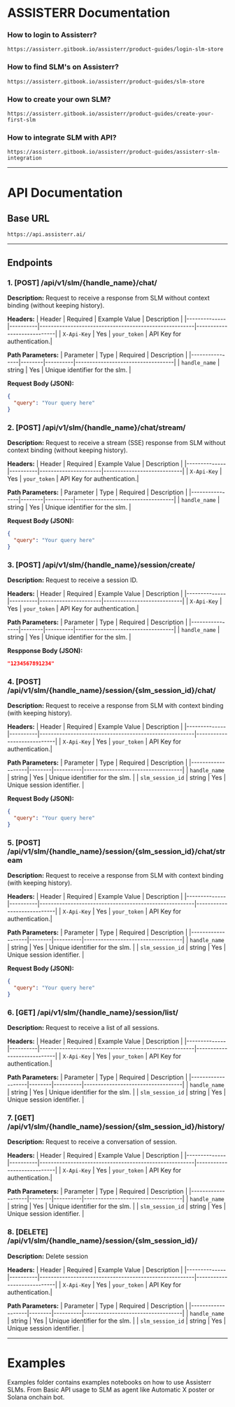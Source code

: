 # ASSISTERR Documentation

### How to login to Assisterr?
`https://assisterr.gitbook.io/assisterr/product-guides/login-slm-store`
### How to find SLM's on Assisterr?
`https://assisterr.gitbook.io/assisterr/product-guides/slm-store`
### How to create your own SLM?
`https://assisterr.gitbook.io/assisterr/product-guides/create-your-first-slm`
### How to integrate SLM with API?
`https://assisterr.gitbook.io/assisterr/product-guides/assisterr-slm-integration`

---

# API Documentation

## Base URL
`https://api.assisterr.ai/`

---

## Endpoints

### 1. [POST] /api/v1/slm/{handle_name}/chat/
**Description:** Request to receive a response from SLM without context binding (without keeping history).

**Headers:**
| Header       | Required | Example Value                                         | Description                |
|--------------|----------|-------------------------------------------------------|----------------------------|
| `X-Api-Key`  | Yes      | `your_token`                                          | API Key for authentication.|

**Path Parameters:**
| Parameter      | Type   | Required | Description                       |
|----------------|--------|----------|-----------------------------------|
| `handle_name`  | string | Yes      | Unique identifier for the slm.    |

**Request Body (JSON):**
```json
{
  "query": "Your query here"
}
```

### 2. [POST] /api/v1/slm/{handle_name}/chat/stream/
**Description:** Request to receive a stream (SSE) response from SLM without context binding (without keeping history).

**Headers:**
| Header       | Required | Example Value        | Description                |
|--------------|----------|----------------------|----------------------------|
| `X-Api-Key`  | Yes      | `your_token`         | API Key for authentication.|

**Path Parameters:**
| Parameter      | Type   | Required | Description                       |
|----------------|--------|----------|-----------------------------------|
| `handle_name`  | string | Yes      | Unique identifier for the slm.    |

**Request Body (JSON):**
```json
{
  "query": "Your query here"
}
```

### 3. [POST] /api/v1/slm/{handle_name}/session/create/
**Description:** Request to receive a session ID.

**Headers:**
| Header       | Required | Example Value        | Description                |
|--------------|----------|----------------------|----------------------------|
| `X-Api-Key`  | Yes      | `your_token`         | API Key for authentication.|

**Path Parameters:**
| Parameter      | Type   | Required | Description                       |
|----------------|--------|----------|-----------------------------------|
| `handle_name`  | string | Yes      | Unique identifier for the slm.    |

**Respponse Body (JSON):**
```json
"1234567891234"
```


### 4. [POST] /api/v1/slm/{handle_name}/session/{slm_session_id}/chat/
**Description:** Request to receive a response from SLM with context binding (with keeping history).

**Headers:**
| Header       | Required | Example Value                                         | Description                |
|--------------|----------|-------------------------------------------------------|----------------------------|
| `X-Api-Key`  | Yes      | `your_token`                                          | API Key for authentication.|

**Path Parameters:**
| Parameter         | Type   | Required | Description                       |
|-------------------|--------|----------|-----------------------------------|
| `handle_name`     | string | Yes      | Unique identifier for the slm.    |
| `slm_session_id`  | string | Yes      | Unique session identifier.        |

**Request Body (JSON):**
```json
{
  "query": "Your query here"
}
```


### 5. [POST] /api/v1/slm/{handle_name}/session/{slm_session_id}/chat/stream
**Description:** Request to receive a response from SLM with context binding (with keeping history).

**Headers:**
| Header       | Required | Example Value                                         | Description                |
|--------------|----------|-------------------------------------------------------|----------------------------|
| `X-Api-Key`  | Yes      | `your_token`                                          | API Key for authentication.|

**Path Parameters:**
| Parameter         | Type   | Required | Description                       |
|-------------------|--------|----------|-----------------------------------|
| `handle_name`     | string | Yes      | Unique identifier for the slm.    |
| `slm_session_id`  | string | Yes      | Unique session identifier.        |

**Request Body (JSON):**
```json
{
  "query": "Your query here"
}
```


### 6. [GET] /api/v1/slm/{handle_name}/session/list/
**Description:** Request to receive a list of all sessions.

**Headers:**
| Header       | Required | Example Value                                         | Description                |
|--------------|----------|-------------------------------------------------------|----------------------------|
| `X-Api-Key`  | Yes      | `your_token`                                          | API Key for authentication.|

**Path Parameters:**
| Parameter         | Type   | Required | Description                       |
|-------------------|--------|----------|-----------------------------------|
| `handle_name`     | string | Yes      | Unique identifier for the slm.    |
| `slm_session_id`  | string | Yes      | Unique session identifier.        |



### 7. [GET] /api/v1/slm/{handle_name}/session/{slm_session_id}/history/
**Description:** Request to receive a conversation of session.

**Headers:**
| Header       | Required | Example Value                                         | Description                |
|--------------|----------|-------------------------------------------------------|----------------------------|
| `X-Api-Key`  | Yes      | `your_token`                                          | API Key for authentication.|

**Path Parameters:**
| Parameter         | Type   | Required | Description                       |
|-------------------|--------|----------|-----------------------------------|
| `handle_name`     | string | Yes      | Unique identifier for the slm.    |
| `slm_session_id`  | string | Yes      | Unique session identifier.        |


### 8. [DELETE] /api/v1/slm/{handle_name}/session/{slm_session_id}/
**Description:** Delete session

**Headers:**
| Header       | Required | Example Value                                         | Description                |
|--------------|----------|-------------------------------------------------------|----------------------------|
| `X-Api-Key`  | Yes      | `your_token`                                          | API Key for authentication.|

**Path Parameters:**
| Parameter         | Type   | Required | Description                       |
|-------------------|--------|----------|-----------------------------------|
| `handle_name`     | string | Yes      | Unique identifier for the slm.    |
| `slm_session_id`  | string | Yes      | Unique session identifier.        |


---

# Examples

Examples folder contains examples notebooks on how to use Assisterr SLMs.
From Basic API usage to SLM as agent like Automatic X poster or Solana onchain bot.
